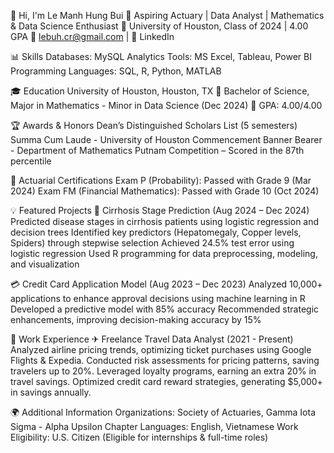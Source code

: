 👋 Hi, I'm Le Manh Hung Bui
🎯 Aspiring Actuary | Data Analyst | Mathematics & Data Science Enthusiast
📍 University of Houston, Class of 2024 | 4.00 GPA
📧 lebuh.cr@gmail.com |
🔗 LinkedIn

📊 Skills
Databases: MySQL
Analytics Tools: MS Excel, Tableau, Power BI
Programming Languages: SQL, R, Python, MATLAB

🎓 Education
University of Houston, Houston, TX
📌 Bachelor of Science, Major in Mathematics - Minor in Data Science (Dec 2024)
📌 GPA: 4.00/4.00

🏆 Awards & Honors
Dean’s Distinguished Scholars List (5 semesters)
Summa Cum Laude - University of Houston
Commencement Banner Bearer - Department of Mathematics
Putnam Competition – Scored in the 87th percentile

📜 Actuarial Certifications
Exam P (Probability): Passed with Grade 9 (Mar 2024)
Exam FM (Financial Mathematics): Passed with Grade 10 (Oct 2024)

💡 Featured Projects
🔬 Cirrhosis Stage Prediction (Aug 2024 – Dec 2024)
Predicted disease stages in cirrhosis patients using logistic regression and decision trees
Identified key predictors (Hepatomegaly, Copper levels, Spiders) through stepwise selection
Achieved 24.5% test error using logistic regression
Used R programming for data preprocessing, modeling, and visualization

💳 Credit Card Application Model (Aug 2023 – Dec 2023)
Analyzed 10,000+ applications to enhance approval decisions using machine learning in R
Developed a predictive model with 85% accuracy
Recommended strategic enhancements, improving decision-making accuracy by 15%

💼 Work Experience
✈ Freelance Travel Data Analyst (2021 - Present)
Analyzed airline pricing trends, optimizing ticket purchases using Google Flights & Expedia.
Conducted risk assessments for pricing patterns, saving travelers up to 20%.
Leveraged loyalty programs, earning an extra 20% in travel savings.
Optimized credit card reward strategies, generating $5,000+ in savings annually.

🌍 Additional Information
Organizations: Society of Actuaries, Gamma Iota Sigma - Alpha Upsilon Chapter
Languages: English, Vietnamese
Work Eligibility: U.S. Citizen (Eligible for internships & full-time roles)
